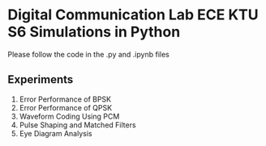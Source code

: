 # Digital Communication Lab ECE KTU S6 Simulations in Python
Please follow the code in the .py and .ipynb files

## Experiments

1. Error Performance of BPSK
2. Error Performance of QPSK
3. Waveform Coding Using PCM
4. Pulse Shaping and Matched Filters
5. Eye Diagram Analysis
